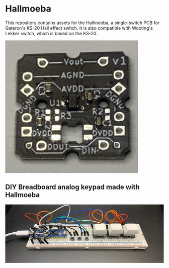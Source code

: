 # Hallmoeba

This repository contains assets for the Hallmoeba, a single-switch PCB for Gateron's KS-20 Hall effect switch. It is also compatible with Wooting's Lekker switch, which is based on the KS-20.

![Hallmoeba](/assets/hallmoeba.jpg)

## DIY Breadboard analog keypad made with Hallmoeba
![Breadboard 3k Keypad](/assets/hallmoeba_breadboard_3k_keypad.jpg)

